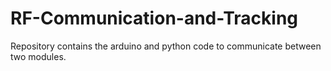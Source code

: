 # RF-Communication-and-Tracking
Repository contains the arduino and python code to communicate between two modules.
